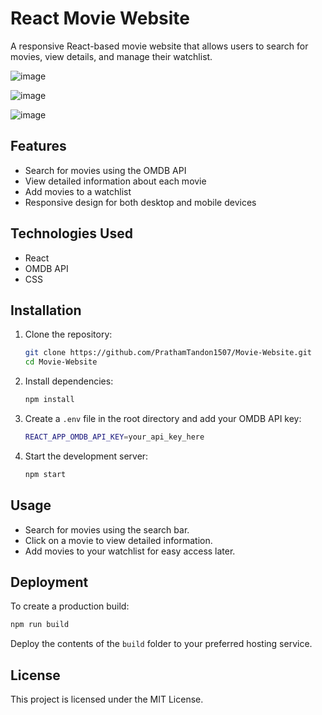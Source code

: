 # React Movie Website

A responsive React-based movie website that allows users to search for movies, view details, and manage their watchlist.

![image](https://github.com/user-attachments/assets/3d3709a5-33f5-4047-9627-1b9ba48adc44)

![image](https://github.com/user-attachments/assets/8dfd234e-3f59-4782-aea3-afd0e36f5ebc)

![image](https://github.com/user-attachments/assets/ec7e9925-a335-4f30-ba18-1220b13d79cc)

## Features

- Search for movies using the OMDB API
- View detailed information about each movie
- Add movies to a watchlist
- Responsive design for both desktop and mobile devices

## Technologies Used

- React
- OMDB API
- CSS

## Installation

1. Clone the repository:
   ```bash
   git clone https://github.com/PrathamTandon1507/Movie-Website.git
   cd Movie-Website
   ```

2. Install dependencies:
   ```bash
   npm install
   ```

3. Create a `.env` file in the root directory and add your OMDB API key:
   ```bash
   REACT_APP_OMDB_API_KEY=your_api_key_here
   ```

4. Start the development server:
   ```bash
   npm start
   ```

## Usage

- Search for movies using the search bar.
- Click on a movie to view detailed information.
- Add movies to your watchlist for easy access later.

## Deployment

To create a production build:
```bash
npm run build
```

Deploy the contents of the `build` folder to your preferred hosting service.

## License

This project is licensed under the MIT License.

